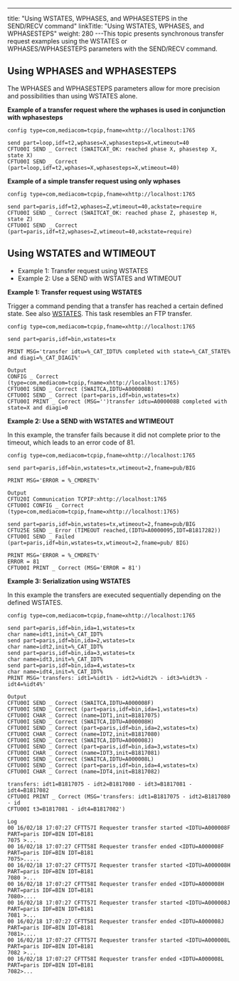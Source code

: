 ---
title: "Using WSTATES, WPHASES, and WPHASESTEPS in the SEND/RECV command"
linkTitle: "Using WSTATES, WPHASES, and WPHASESTEPS"
weight: 280
---This topic presents synchronous transfer request examples using the WSTATES or WPHASES/WPHASESTEPS parameters with the SEND/RECV command.

## Using WPHASES and WPHASESTEPS

The WPHASES and WPHASESTEPS parameters allow for more precision and possibilities than using WSTATES alone.

****Example of a transfer request where the wphases is used in conjunction with wphasesteps****

```
config type=com,mediacom=tcpip,fname=xhttp://localhost:1765
 
send part=loop,idf=t2,wphases=X,wphasesteps=X,wtimeout=40
CFTU00I SEND _ Correct (SWAITCAT_OK: reached phase X, phasestep X, state X)
CFTU00I SEND _ Correct (part=loop,idf=t2,wphases=X,wphasesteps=X,wtimeout=40)
```

****Example of a simple transfer request using only wphases****

```
config type=com,mediacom=tcpip,fname=xhttp://localhost:1765
 
send part=paris,idf=t2,wphases=Z,wtimeout=40,ackstate=require
CFTU00I SEND _ Correct (SWAITCAT_OK: reached phase Z, phasestep H, state Z)
CFTU00I SEND _ Correct (part=paris,idf=t2,wphases=Z,wtimeout=40,ackstate=require)
```

## Using WSTATES and WTIMEOUT

* Example 1: Transfer request using WSTATES
* Example 2: Use a SEND with WSTATES and WTIMEOUT

**Example 1: Transfer request using WSTATES**

Trigger a command pending that a transfer has reached a certain defined state. See also [WSTATES](). This task resembles an FTP transfer.

```
config type=com,mediacom=tcpip,fname=xhttp://localhost:1765
 
send part=paris,idf=bin,wstates=tx
 
PRINT MSG='transfer idtu=%_CAT_IDTU% completed with state=%_CAT_STATE% and diagi=%_CAT_DIAGI%'
 
Output
CONFIG _ Correct (type=com,mediacom=tcpip,fname=xhttp://localhost:1765)
CFTU00I SEND _ Correct (SWAITCA,IDTU=A000008B)
CFTU00I SEND _ Correct (part=paris,idf=bin,wstates=tx)
CFTU00I PRINT _ Correct (MSG='')transfer idtu=A000008B completed with state=X and diagi=0
```

**Example 2: Use a SEND with WSTATES and WTIMEOUT**

In this example, the transfer fails because it did not complete prior to the timeout, which leads to an error code of 81.

```
config type=com,mediacom=tcpip,fname=xhttp://localhost:1765
 
send part=paris,idf=bin,wstates=tx,wtimeout=2,fname=pub/BIG
 
PRINT MSG='ERROR = %_CMDRET%'
 
Output
CFTU20I Communication TCPIP:xhttp://localhost:1765
CFTU00I CONFIG _ Correct (type=com,mediacom=tcpip,fname=xhttp://localhost:1765)
 
send part=paris,idf=bin,wstates=tx,wtimeout=2,fname=pub/BIG
CFTU25E SEND _ Error (TIMEOUT reached,(IDTU=A0000095,IDT=B1817282))
CFTU00I SEND _ Failed (part=paris,idf=bin,wstates=tx,wtimeout=2,fname=pub/ BIG)
 
PRINT MSG='ERROR = %_CMDRET%'
ERROR = 81
CFTU00I PRINT _ Correct (MSG='ERROR = 81')
```

**Example 3: Serialization using WSTATES**

In this example the transfers are executed sequentially depending on the defined WSTATES.

```
config type=com,mediacom=tcpip,fname=xhttp://localhost:1765
 
send part=paris,idf=bin,ida=1,wstates=tx
char name=idt1,init=%_CAT_IDT%
send part=paris,idf=bin,ida=2,wstates=tx
char name=idt2,init=%_CAT_IDT%
send part=paris,idf=bin,ida=3,wstates=tx
char name=idt3,init=%_CAT_IDT%
send part=paris,idf=bin,ida=4,wstates=tx
char name=idt4,init=%_CAT_IDT%
PRINT MSG='transfers: idt1=%idt1% - idt2=%idt2% - idt3=%idt3% - idt4=%idt4%'
 
Output
CFTU00I SEND _ Correct (SWAITCA,IDTU=A000008F)
CFTU00I SEND _ Correct (part=paris,idf=bin,ida=1,wstates=tx)
CFTU00I CHAR _ Correct (name=IDT1,init=B1817075)
CFTU00I SEND _ Correct (SWAITCA,IDTU=A000008H)
CFTU00I SEND _ Correct (part=paris,idf=bin,ida=2,wstates=tx)
CFTU00I CHAR _ Correct (name=IDT2,init=B1817080)
CFTU00I SEND _ Correct (SWAITCA,IDTU=A000008J)
CFTU00I SEND _ Correct (part=paris,idf=bin,ida=3,wstates=tx)
CFTU00I CHAR _ Correct (name=IDT3,init=B1817081)
CFTU00I SEND _ Correct (SWAITCA,IDTU=A000008L)
CFTU00I SEND _ Correct (part=paris,idf=bin,ida=4,wstates=tx)
CFTU00I CHAR _ Correct (name=IDT4,init=B1817082)
 
transfers: idt1=B1817075 - idt2=B1817080 - idt3=B1817081 - idt4=B1817082
CFTU00I PRINT _ Correct (MSG='transfers: idt1=B1817075 - idt2=B1817080 - id
CFTU00I t3=B1817081 - idt4=B1817082')
 
Log
00 16/02/18 17:07:27 CFTT57I Requester transfer started <IDTU=A000008F PART=paris IDF=BIN IDT=B181
7075 >...
00 16/02/18 17:07:27 CFTT58I Requester transfer ended <IDTU=A000008F PART=paris IDF=BIN IDT=B181
7075>.....
00 16/02/18 17:07:27 CFTT57I Requester transfer started <IDTU=A000008H PART=paris IDF=BIN IDT=B181
7080 >...
00 16/02/18 17:07:27 CFTT58I Requester transfer ended <IDTU=A000008H PART=paris IDF=BIN IDT=B181
7080>....
00 16/02/18 17:07:27 CFTT57I Requester transfer started <IDTU=A000008J PART=paris IDF=BIN IDT=B181
7081 >...
00 16/02/18 17:07:27 CFTT58I Requester transfer ended <IDTU=A000008J PART=paris IDF=BIN IDT=B181
7081>....
00 16/02/18 17:07:27 CFTT57I Requester transfer started <IDTU=A000008L PART=paris IDF=BIN IDT=B181
7082 >...
00 16/02/18 17:07:27 CFTT58I Requester transfer ended <IDTU=A000008L PART=paris IDF=BIN IDT=B181
7082>...
```
